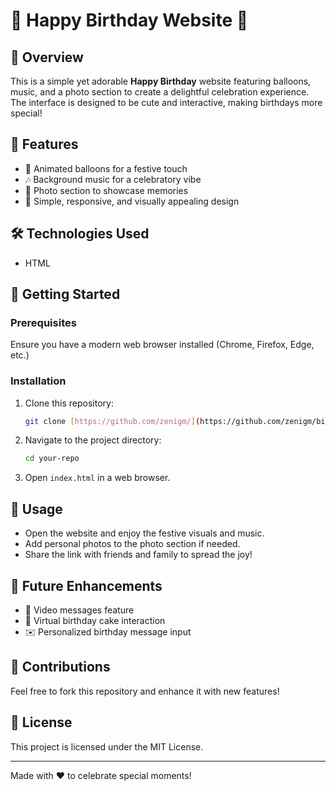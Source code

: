 # 🎉 Happy Birthday Website 🎈

## 📌 Overview
This is a simple yet adorable **Happy Birthday** website featuring balloons, music, and a photo section to create a delightful celebration experience. The interface is designed to be cute and interactive, making birthdays more special!

## 🎨 Features
- 🎈 Animated balloons for a festive touch
- 🎶 Background music for a celebratory vibe
- 📸 Photo section to showcase memories
- 🌟 Simple, responsive, and visually appealing design

## 🛠️ Technologies Used
- HTML

## 🚀 Getting Started
### Prerequisites
Ensure you have a modern web browser installed (Chrome, Firefox, Edge, etc.)

### Installation
1. Clone this repository:
   ```sh
   git clone [https://github.com/zenigm/](https://github.com/zenigm/birthday-wishing/tree/main)
   ```
2. Navigate to the project directory:
   ```sh
   cd your-repo
   ```
3. Open `index.html` in a web browser.

## 🎉 Usage
- Open the website and enjoy the festive visuals and music.
- Add personal photos to the photo section if needed.
- Share the link with friends and family to spread the joy!

## 🎁 Future Enhancements
- 🎥 Video messages feature
- 🎂 Virtual birthday cake interaction
- ✉️ Personalized birthday message input

## 🤝 Contributions
Feel free to fork this repository and enhance it with new features!

## 📜 License
This project is licensed under the MIT License.

---
Made with ❤️ to celebrate special moments!
